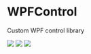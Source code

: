 # WPFControl
Custom WPF control library

[![](https://img.shields.io/badge/build-success-brightgreen.svg)](https://github.com/EmilyEdna/WPFControl)
[![](https://img.shields.io/badge/nuget-v1.0.5-blue.svg)](https://www.nuget.org/packages/XExten.WPFControls/1.0.5)
![](https://img.shields.io/badge/Download-170-brightgreen)
